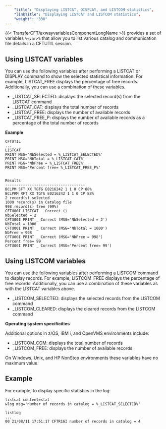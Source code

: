 ```yaml
---
    "title": "Displaying LISTCAT, DISPLAY, and LISTCOM statistics",
    "linkTitle": "Displaying LISTCAT and LISTCOM statistics",
    "weight": "330"
---
```

{{< TransferCFT/axwayvariablesComponentLongName  >}} provides a set of variables `%<var>%` that allow you to list various catalog and communication file details in a CFTUTIL session.

Using LISTCAT variables
-----------------------

You can use the following variables after performing a LISTCAT or DISPLAY command to show the selected statistical information. For example, LISTCAT_FREE displays the percentage of free records. Additionally, you can use a combination of these variables.

- _LISTCAT_SELECTED: displays the selected record(s) from the LISTCAT command
- _LISTCAT_CAT: displays the total number of records
- _LISTCAT_FREE: displays the number of available records
- _LISTCAT_FREE_P: displays the number of available records as a percentage of the total number of records

**Example**

```
CFTUTIL
...
LISTCAT
PRINT MSG='NbSelected = %_LISTCAT_SELECTED%'
PRINT MSG='NbTotal = %_LISTCAT_CAT%'
PRINT MSG='NbFree = %_LISTCAT_FREE%'
PRINT MSG='Percent free= %_LISTCAT_FREE_P%'
 
 
Results
------------------------------------
BCLPM SFT XX TGTG E0216242 1 1 0 CP 88%
BCLPRM RFT XX TGTG E0216242 1 1 0 CP 88%
2 record(s) selected
1000 record(s) in Catalog file
998 record(s) free (99%)
CFTU00I LISTCAT _ Correct ()
NbSelected = 2
CFTU00I PRINT _ Correct (MSG='NbSelected = 2')
NbTotal = 1000
CFTU00I PRINT _ Correct (MSG='NbTotal = 1000')
NbFree = 998
CFTU00I PRINT _ Correct (MSG='NbFree = 998')
Percent free= 99
CFTU00I PRINT _ Correct (MSG='Percent free= 99')
```

Using LISTCOM variables
-----------------------

You can use the following variables after performing a LISTCOM command to display records. For example, LISTCOM_FREE displays the percentage of free records. Additionally, you can use a combination of these variables as with the LISTCAT variables above.

- _LISTCOM_SELECTED: displays the selected records from the LISTCOM command
- _LISTCOM_CLEARED: displays the cleared records from the LISTCOM command

****Operating system specificities****

Additional options in z/OS, IBM i, and OpenVMS environments include:

- _LISTCOM_COM: displays the total number of records
- _LISTCOM_FREE: displays the number of available records

On Windows, Unix, and HP NonStop environments these variables have no maximum value.

Example
-------

For example, to display specific statistics in the log:

```
listcat content=stat
wlog msg='number of records in catalog = %_LISTCAT_SELECTED%'
 
listlog
...
00 21/08/11 17:51:17 CFTR16I number of records in catalog = 4
```
